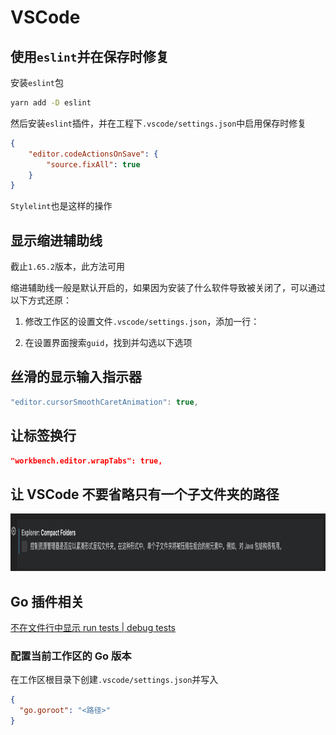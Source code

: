 # VSCode
## 使用`eslint`并在保存时修复

安装`eslint`包

```Bash
yarn add -D eslint
```


然后安装`eslint`插件，并在工程下`.vscode/settings.json`中启用保存时修复

```JSON
{
    "editor.codeActionsOnSave": {
        "source.fixAll": true
    }
}
```


`Stylelint`也是这样的操作

## 显示缩进辅助线

截止`1.65.2`版本，此方法可用

缩进辅助线一般是默认开启的，如果因为安装了什么软件导致被关闭了，可以通过以下方式还原：

1. 修改工作区的设置文件`.vscode/settings.json`，添加一行：

1. 在设置界面搜索`guid`，找到并勾选以下选项

## 丝滑的显示输入指示器

```TypeScript
"editor.cursorSmoothCaretAnimation": true,
```


## 让标签换行

```JSON
"workbench.editor.wrapTabs": true,
```


## 让 VSCode 不要省略只有一个子文件夹的路径

<img src="./assets/image0.png" width="980.000000" height="92.000000">

## Go 插件相关

[不在文件行中显示 run tests | debug tests](./%E4%B8%8D%E5%9C%A8%E6%96%87%E4%BB%B6%E8%A1%8C%E4%B8%AD%E6%98%BE%E7%A4%BA%20run%20tests%20%7C%20debug%20tests/index.md)

### 配置当前工作区的 Go 版本

在工作区根目录下创建`.vscode/settings.json`并写入

```JSON
{
  "go.goroot": "<路径>"
}
```



